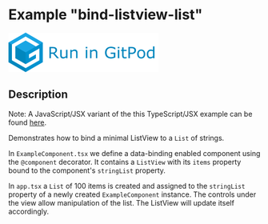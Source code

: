 # Example "bind-listview-list"

[![GitPod Logo](../../doc/run-in-gitpod.png)](https://gitpod.io/#example=bind-listview-list/https://github.com/eclipsesource/tabris-decorators/tree/master/examples/bind-listview-list)

## Description

Note: A JavaScript/JSX variant of the this TypeScript/JSX example can be found [here](../bind-listview-list-jsx).

Demonstrates how to bind a minimal ListView to a `List` of strings.

In `ExampleComponent.tsx` we define a data-binding enabled component using the `@component` decorator. It contains a `ListView` with its `items` property bound to the component's `stringList` property.

In `app.tsx` a `List` of 100 items is created and assigned to the `stringList` property of a newly created `ExampleComponent` instance. The controls under the view allow manipulation of the list. The ListView will update itself accordingly.
